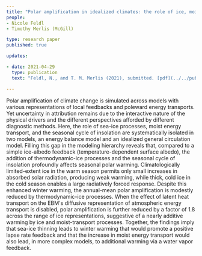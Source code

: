 ```yaml
---
title: "Polar amplification in idealized climates: the role of ice, moisture, and seasons" 
people:
- Nicole Feldl
- Timothy Merlis (McGill)

type: research paper
published: true

updates:

- date: 2021-04-29
  type: publication
  text: "Feldl, N., and T. M. Merlis (2021), submitted. [pdf](../../public/preprints/icy-moist-seasonal.pdf)"

---
```


Polar amplification of climate change is simulated across models with various representations of local feedbacks and poleward energy transports. Yet uncertainty in attribution remains due to the interactive nature of the physical drivers and the different perspectives afforded by different diagnostic methods. Here, the role of sea-ice processes, moist energy transport, and the seasonal cycle of insolation are systematically isolated in two models, an energy balance model and an idealized general circulation model. Filling this gap in the modeling hierarchy reveals that, compared to a simple ice-albedo feedback (temperature-dependent surface albedo), the addition of thermodynamic-ice processes and the seasonal cycle of insolation profoundly affects seasonal polar warming. Climatologically limited-extent ice in the warm season permits only small increases in absorbed solar radiation, producing weak warming, while thick, cold ice in the cold season enables a large radiatively forced response. Despite this enhanced winter warming, the annual-mean polar amplification is modestly reduced by thermodynamic-ice processes. When the effect of latent heat transport on the EBM's diffusive representation of atmospheric energy transport is disabled, polar amplification is further reduced by a factor of 1.8 across the range of ice representations, suggestive of a nearly additive warming by ice and moist-transport processes. Together, the findings imply that sea-ice thinning leads to winter warming that would promote a positive lapse rate feedback and that the increase in moist energy transport would also lead, in more complex models, to additional warming via a water vapor feedback.


